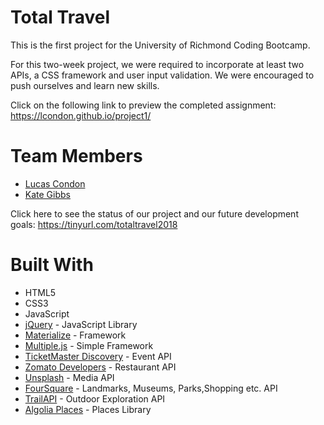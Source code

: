# Total Travel

This is the first project for the University of Richmond Coding Bootcamp.

For this two-week project, we were required to incorporate at least two APIs, a CSS framework and user input validation. We were encouraged to push ourselves and learn new skills. 

Click on the following link to preview the completed assignment:
https://lcondon.github.io/project1/

# Team Members
* [Lucas Condon](https://github.com/lcondon)
* [Kate Gibbs](https://github.com/gibbsk12)

Click here to see the status of our project and our future development goals:
https://tinyurl.com/totaltravel2018

# Built With 
* HTML5
* CSS3
* JavaScript 
* [jQuery](https://api.jquery.com/) - JavaScript Library
* [Materialize](https://materializecss.com/) - Framework
* [Multiple.js](https://multiple.js.org/) - Simple Framework
* [TicketMaster Discovery](https://developer.ticketmaster.com/) - Event API
* [Zomato Developers](https://developers.zomato.com/api) - Restaurant API
* [Unsplash](https://unsplash.com/) - Media API
* [FourSquare](https://developer.foursquare.com/) - Landmarks, Museums, Parks,Shopping etc. API
* [TrailAPI](https://market.mashape.com/trailapi/trailapi) - Outdoor Exploration API
* [Algolia Places](https://community.algolia.com/places/) - Places Library

